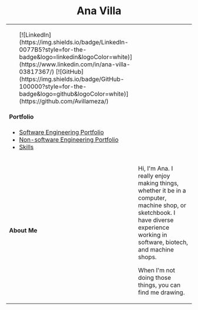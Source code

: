 <h1 align="center">Ana Villa</h1>
<table>
  <tbody>
    <tr>
      <td>
        <ul>
          [![LinkedIn](https://img.shields.io/badge/LinkedIn-0077B5?style=for-the-badge&logo=linkedin&logoColor=white)](https://www.linkedin.com/in/ana-villa-03817367/)
          [![GitHub](https://img.shields.io/badge/GitHub-100000?style=for-the-badge&logo=github&logoColor=white)](https://github.com/Avillameza/)
        </ul>
      </td>
    </tr>
    <tr><td><b>Portfolio</b></td></tr>
    <tr>
      <td width="50%">
        <ul>
          <li><a href="./Pages/projects.md">Software Engineering Portfolio</a></li>
          <li><a href="https://villaanaengineering.files.wordpress.com/2018/05/ana-villa_engineering-portfolio.pdf">Non-software Engineering Portfolio</li>
          <li><a href="./Pages/qualifications.md">Skills</a></li>
        </ul>
      </td>
    </tr>
    <tr>
      <td><b>About Me</b></td>
      <td width="50%" rowspan="4">
        <p>Hi, I'm Ana. I really enjoy making things, whether it be in a computer, machine shop, or sketchbook. I have diverse experience working in software, biotech, and machine shops.</p>
        <p>When I'm not doing those things, you can find me drawing.</p>
      </td>
    </tr>
  </tbody>
</table>